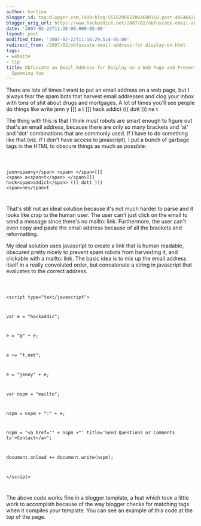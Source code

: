 ```yaml
---
author: kortina
blogger_id: tag:blogger.com,1999:blog-5518298822864690168.post-4854642631592530077
blogger_orig_url: https://www.hackaddict.net/2007/02/obfuscate-email-address-for-display-on.html
date: '2007-02-22T11:38:00.000-05:00'
layout: post
modified_time: '2007-02-22T11:16:29.514-05:00'
redirect_from: /2007/02/obfuscate-email-address-for-display-on.html
tags:
- website
- tip
title: Obfuscate an Email Address for Display on a Web Page and Prevent Robots from
  Spamming You
---
```


There are lots of times I want to put an email address on a web page, but I always fear the spam bots that harvest email addresses and clog your inbox with tons of shit about drugs and mortgages.  A lot of times you'll see people do things like write jenn y     [[[   a t   ]]] hack addict  ((( dott )))  ne t



The thing with this is that I think most robots are smart enough to figure out that's an email address, because there are only so many brackets and 'at' and 'dot' combinations that are commonly used.  If I have to do something like that (viz. if I don't have access to javascript), I put a bunch of garbage tags in the HTML to obscure things as much as possible:

<code>

jenn&lt;span&gt;y&lt;/span&gt; &lt;span&gt; &lt;/span&gt;[[[ &lt;span&gt; a&lt;span&gt;t&lt;/span&gt; &lt;/span&gt;]]] hack&lt;span&gt;addict&lt;/span&gt; ((( dott ))) &lt;span&gt;ne&lt;/span&gt;t

</code>



That's still not an ideal solution because it's not much harder to parse and it looks like crap to the human user.  The user can't just click on the email to send a message since there's no mailto: link.  Furthermore, the user can't even copy and paste the email address because of all the brackets and reformatting.



My ideal solution uses javascript to create a link that is human readable, obscured pretty nicely to prevent spam robots from harvesting it, and clickable with a mailto: link.  The basic idea is to mix up the email address itself in a really convoluted order, but concatenate a string in javascript that evaluates to the correct address.



<code>

&lt;script type="text/javascript"&gt;

var e = "hackaddic";

e = "@" + e;

e += "t.net";

e = "jenny" + e;

var nspm = "mailto";

nspm =  nspm + ":" + e;

nspm = "&lt;a href='" + nspm +"' title='Send Questions or Comments to'&gt;Contact&lt;/a&gt;";

document.onload += document.write(nspm);

&lt;/script&gt;

</code>



The above code works fine in a blogger template, a feat which took a little work to accomplish because of the way blogger checks for matching tags when it compiles your template.  You can see an example of this code at the top of the page.